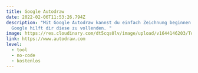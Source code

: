 ```yaml
---
title: Google Autodraw
date: 2022-02-06T11:53:26.794Z
description: "Mit Google Autodraw kannst du einfach Zeichnung beginnen und
  Google hilft dir diese zu vollenden. "
image: https://res.cloudinary.com/dt5cqs0lv/image/upload/v1644146203/Tools/Tool/Screenshot_2022-02-06_at_12-00-08_AutoDraw_pgkpot.jpg
link: https://www.autodraw.com
level:
  - tool
  - no-code
  - kostenlos
---
```

